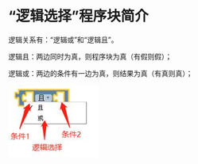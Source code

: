 # “逻辑选择”程序块简介

逻辑关系有：“逻辑或”和“逻辑且”。

逻辑且：两边同时为真，则程序块为真（有假则假）；

逻辑或：两边的条件有一边为真，则结果为真（有真则真）；

![&#x56FE;2.7-3](../../../.gitbook/assets/image164.jpg)


